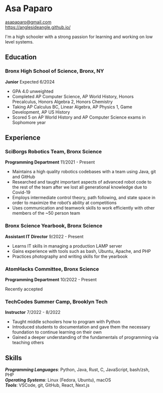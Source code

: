 # Asa Paparo

asapaparo@gmail.com\
https://anglesideangle.github.io/

I'm a high schooler with a strong passion for learning and working on low level systems.

## Education

### Bronx High School of Science, Bronx, NY

**Junior** Expected 6/2024

- GPA 4.0 unweighted
- Completed AP Computer Science, AP World History, Honors Precalculus, Honors Algebra 2, Honors Chemistry
- Taking AP Calculus BC, Linear Algebra, AP Physics 1, Game Development, AP US History
- Scored 5 on AP World History and AP Computer Science exams in Sophomore year

## Experience

### SciBorgs Robotics Team, Bronx Science

**Programming Department** 11/2021 - Present

- Maintains a high quality robotics codebases with a team using Java, git and GitHub
- Researched and taught important aspects of advanced robot code to the rest of the team after we lost all generational knowledge due to Covid-19
- Employs intermediate control theory, path following, and state space in order to maximize the robot’s ability at competitions
- Uses communication and teamwork skills to work efficiently with other members of the ~50 person team

### Bronx Science Yearbook, Bronx Science

**Assistant IT Director** 9/2022 - Present

- Learns IT skills in managing a production LAMP server
- Gains experience with tools such as bash, Ubuntu, Apache, and PHP
- Practices photography and writing skills for the yearbook

### AtomHacks Committee, Bronx Science

**Programming Department** 10/2022 - Present

Recently accepted

### TechCodes Summer Camp, Brooklyn Tech

**Instructor** 7/2022 - 8/2022

- Taught middle schoolers how to program with Python
- Introduced students to documentation and gave them the necessary foundation to continue learning on their own
- Gained a deeper understanding of the fundamentals of programming via teaching others

## Skills

**_Programming Languages_**: Python, Java, Rust, C, JavaScript, bash/zsh, PHP\
**_Operating Systems_**: Linux (Fedora, Ubuntu), macOS\
**_Tools_**: VSCode, git, GitHub, React, Next.js
